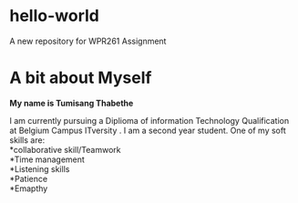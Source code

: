 # hello-world
A new repository for WPR261 Assignment

# A bit about Myself

**My name is Tumisang Thabethe**
<!-- Introduction --> 
<body>
<p>  
I am currently pursuing a Diplioma of information Technology Qualification at Belgium Campus ITversity .
I am a second year student.
One of my soft skills are: <br>
*collaborative skill/Teamwork <br>
*Time management <br>
*Listening skills <br>
*Patience <br>
*Emapthy <br> 
<p>  
</body>  


